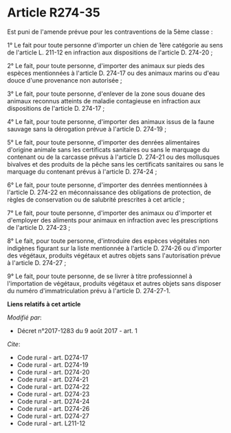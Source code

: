 # Article R274-35

Est puni de l'amende prévue pour les contraventions de la 5ème classe :

1° Le fait pour toute personne d'importer un chien de 1ère catégorie au sens de l'article L. 211-12 en infraction aux
dispositions de l'article D. 274-20 ;

2° Le fait, pour toute personne, d'importer des animaux sur pieds des espèces mentionnées à l'article D. 274-17 ou des
animaux marins ou d'eau douce d'une provenance non autorisée ;

3° Le fait, pour toute personne, d'enlever de la zone sous douane des animaux reconnus atteints de maladie contagieuse en
infraction aux dispositions de l'article D. 274-17 ;

4° Le fait, pour toute personne, d'importer des animaux issus de la faune sauvage sans la dérogation prévue à l'article D.
274-19 ;

5° Le fait, pour toute personne, d'importer des denrées alimentaires d'origine animale sans les certificats sanitaires ou
sans le marquage du contenant ou de la carcasse prévus à l'article D. 274-21 ou des mollusques bivalves et des produits de la
pêche sans les certificats sanitaires ou sans le marquage du contenant prévus à l'article D. 274-24 ;

6° Le fait, pour toute personne, d'importer des denrées mentionnées à l'article D. 274-22 en méconnaissance des obligations
de protection, de règles de conservation ou de salubrité prescrites à cet article ;

7° Le fait, pour toute personne, d'importer des animaux ou d'importer et d'employer des aliments pour animaux en infraction
avec les prescriptions de l'article D. 274-23 ;

8° Le fait, pour toute personne, d'introduire des espèces végétales non indigènes figurant sur la liste mentionnée à
l'article D. 274-26 ou d'importer des végétaux, produits végétaux et autres objets sans l'autorisation prévue à l'article D.
274-27 ;

9° Le fait, pour toute personne, de se livrer à titre professionnel à l'importation de végétaux, produits végétaux et autres
objets sans disposer du numéro d'immatriculation prévu à l'article D. 274-27-1.

**Liens relatifs à cet article**

_Modifié par_:

  - Décret n°2017-1283 du 9 août 2017 - art. 1

_Cite_:

  - Code rural - art. D274-17
  - Code rural - art. D274-19
  - Code rural - art. D274-20
  - Code rural - art. D274-21
  - Code rural - art. D274-22
  - Code rural - art. D274-23
  - Code rural - art. D274-24
  - Code rural - art. D274-26
  - Code rural - art. D274-27
  - Code rural - art. L211-12
